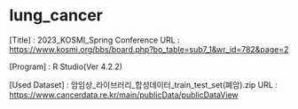 # lung_cancer
[Title] : 2023_KOSMI_Spring Conference
 URL : https://www.kosmi.org/bbs/board.php?bo_table=sub7_1&wr_id=782&page=2

[Program] : R Studio(Ver 4.2.2)

[Used Dataset] : 암임상_라이브러리_합성데이터_train_test_set(폐암).zip
 URL : https://www.cancerdata.re.kr/main/publicData/publicDataView
